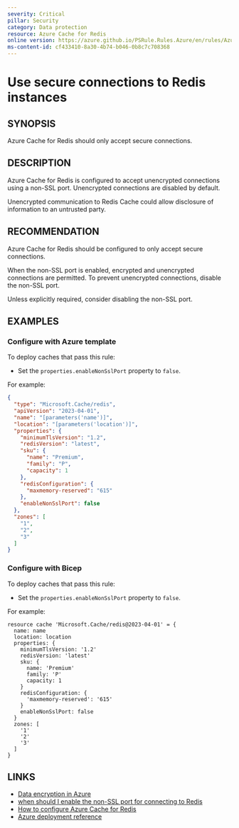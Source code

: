 ```yaml
---
severity: Critical
pillar: Security
category: Data protection
resource: Azure Cache for Redis
online version: https://azure.github.io/PSRule.Rules.Azure/en/rules/Azure.Redis.NonSslPort/
ms-content-id: cf433410-8a30-4b74-b046-0b8c7c708368
---
```


# Use secure connections to Redis instances

## SYNOPSIS

Azure Cache for Redis should only accept secure connections.

## DESCRIPTION

Azure Cache for Redis is configured to accept unencrypted connections using a non-SSL port.
Unencrypted connections are disabled by default.

Unencrypted communication to Redis Cache could allow disclosure of information to an untrusted party.

## RECOMMENDATION

Azure Cache for Redis should be configured to only accept secure connections.

When the non-SSL port is enabled, encrypted and unencrypted connections are permitted.
To prevent unencrypted connections, disable the non-SSL port.

Unless explicitly required, consider disabling the non-SSL port.

## EXAMPLES

### Configure with Azure template

To deploy caches that pass this rule:

- Set the `properties.enableNonSslPort` property to `false`.

For example:

```json
{
  "type": "Microsoft.Cache/redis",
  "apiVersion": "2023-04-01",
  "name": "[parameters('name')]",
  "location": "[parameters('location')]",
  "properties": {
    "minimumTlsVersion": "1.2",
    "redisVersion": "latest",
    "sku": {
      "name": "Premium",
      "family": "P",
      "capacity": 1
    },
    "redisConfiguration": {
      "maxmemory-reserved": "615"
    },
    "enableNonSslPort": false
  },
  "zones": [
    "1",
    "2",
    "3"
  ]
}
```

### Configure with Bicep

To deploy caches that pass this rule:

- Set the `properties.enableNonSslPort` property to `false`.

For example:

```bicep
resource cache 'Microsoft.Cache/redis@2023-04-01' = {
  name: name
  location: location
  properties: {
    minimumTlsVersion: '1.2'
    redisVersion: 'latest'
    sku: {
      name: 'Premium'
      family: 'P'
      capacity: 1
    }
    redisConfiguration: {
      'maxmemory-reserved': '615'
    }
    enableNonSslPort: false
  }
  zones: [
    '1'
    '2'
    '3'
  ]
}
```

## LINKS

- [Data encryption in Azure](https://learn.microsoft.com/azure/architecture/framework/security/design-storage-encryption#data-in-transit)
- [when should I enable the non-SSL port for connecting to Redis](https://docs.microsoft.com/azure/azure-cache-for-redis/cache-faq#when-should-i-enable-the-non-ssl-port-for-connecting-to-redis)
- [How to configure Azure Cache for Redis](https://docs.microsoft.com/azure/azure-cache-for-redis/cache-configure#access-ports)
- [Azure deployment reference](https://learn.microsoft.com/azure/templates/microsoft.cache/redis)
